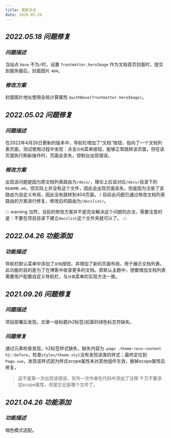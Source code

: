 ```yaml
---
title: 更新日志
date: 2020-05-29
---
```


## ***2022.05.18 问题修复***

### ***问题描述***

当站点 `base` 不为`/`时，设置 `frontmatter.heroImage` 作为文档首页封面时，提交到服务器后，封面图片 `404`。

### ***修改方案***

封面图片地址使用全局计算属性 `$withBase(frontmatter.heroImage)`。

## ***2022.05.02 问题修复***

### ***问题描述***

在2022年4月26日更新的版本中，导航栏增加了“文档”按钮，指向了一个文档列表页面，测试使用过程中发现：点击`文档`菜单按钮，能够正常跳转该页面，但在该页面执行刷新操作时，页面会丢失，控制台出现错误。

### ***修改方案***

出现该问题是因为原文档列表路由为`/docs/`，理论上应该对应`/docs/`目录下的`README.md`，但实际上并没有这个文件，因此会出现页面丢失，但是因为注册了该路由为自定义布局，因此没有跳转到404页面。 /
目前此问题已通过修改文档列表路由的方案进行修复，修改后的路由为`/docslist/`。

::: warning
当然，当前的修改方案并不是完全解决这个问题的办法，需要注意的是：不要在项目目录下建立`docslist`这个文件夹就可以了。
:::


## ***2022.04.26 功能添加***

### ***功能描述***

导航栏默认菜单中添加了`文档`按钮，并增加了新的页面布局，用于展示文档列表。此功能的目的是为了在博客中收录更多的文档。原默认主题中，想要增加文档列表需要用户配置自定义导航栏，与`分类`菜单的实现方法一致。

## ***2021.09.26 问题修复***

### ***问题描述***

项目部署后发现，文章一级标题(h2标签)前面的绿色标志符缺失。

### ***问题修复***

通过元素检查发现，h2标签样式缺失，缺失内容为`.page .theme-reco-content h2::before`，检查`styles/theme.styl`没有发现该类的样式；最终定位到`Page.vue`，发现该样式因为样式scope属性未对其他组件生效，删掉scope属性后修复。

> 这不是第一次出现该错误，另外一次作者在代码中添加了注释 千万不要添加scope属性，但是忘记是哪个文件了。

## ***2021.04.26 功能添加***

### ***功能描述***

暗色模式适配。